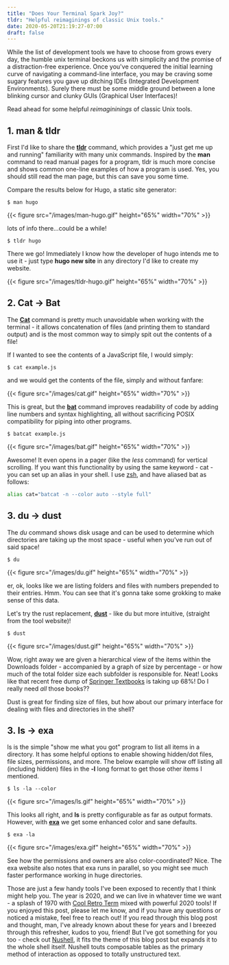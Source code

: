 ```yaml
---
title: "Does Your Terminal Spark Joy?"
tldr: "Helpful reimaginings of classic Unix tools."
date: 2020-05-20T21:19:27-07:00
draft: false
---
```

While the list of development tools we have to choose from grows every day, the
humble unix terminal beckons us with simplicity and the promise of a
distraction-free experience. Once you've conquered the initial learning curve
of navigating a command-line interface, you may be craving some sugary features
you gave up ditching IDEs (Integrated Development Environments). Surely there
must be some middle ground between a lone blinking cursor and clunky GUIs
(Graphical User Interfaces)!

Read ahead for some helpful *reimagininings* of classic Unix tools.

## 1. man & tldr
First I'd like to share the [**tldr**](https://tldr.sh/) command, which provides a "just get me up
and running" familiarity with many unix commands. Inspired by the **man**
command to read manual pages for a program, tldr is much more concise and shows
common one-line examples of how a program is used. Yes, you should still read
the man page, but this can save you some time. 

Compare the results below for Hugo, a static site generator:

```
$ man hugo
```


{{< figure src="/images/man-hugo.gif" height="65%" width="70%" >}}

lots of info there...could be a while!

```
$ tldr hugo
```

There we go! Immediately I know how the developer of hugo intends me to use it -
just type **hugo new site** in any directory I'd like to create my website.


{{< figure src="/images/tldr-hugo.gif" height="65%" width="70%" >}}


## 2. Cat -> Bat
The [**Cat**](http://man7.org/linux/man-pages/man1/cat.1.html) command is pretty much
unavoidable when working with the terminal - it allows concatenation of files
(and printing them to standard output) and is the most common way to simply
spit out the contents of a file! 

If I wanted to see the contents of a JavaScript file, I would simply:

```
$ cat example.js
```

and we would get the contents of the file, simply and without fanfare:

{{< figure src="/images/cat.gif" height="65%" width="70%" >}}

This is great, but the [**bat**](https://github.com/sharkdp/bat) command improves
readability of code by adding line numbers and syntax highlighting, all without
sacrificing POSIX compatibility for piping into other programs.

```
$ batcat example.js
```
{{< figure src="/images/bat.gif" height="65%" width="70%" >}}

Awesome! It even opens in a pager (like the *less* command) for vertical
scrolling. If you want this functionality by using the same keyword - cat - you
can set up an alias in your shell. I use [zsh](http://www.zsh.org/), and have
aliased bat as follows:

```bash
alias cat="batcat -n --color auto --style full"
```


## 3. du -> dust
The *du* command shows disk usage and can be used to determine which
directories are taking up the most space - useful when you've run out of said
space! 

```
$ du
```

{{< figure src="/images/du.gif" height="65%" width="70%" >}}

er, ok, looks like we are listing folders and files with numbers prepended to
their entries. Hmm. You can see that it's gonna take some grokking to make sense of this
data.

Let's try the rust replacement, [**dust**](https://github.com/bootandy/dust) - like du but more intuitive, (straight from the
tool website)!

```
$ dust
```
{{< figure src="/images/dust.gif" height="65%" width="70%" >}}

Wow, right away we are given a hierarchical view of the items within the
Downloads folder - accompanied by a graph of size by percentage - or how much of
the total folder size each subfolder is responsible for. Neat! Looks like that
recent free dump of [Springer Textbooks](https://www.springer.com/us) is taking
up 68%! Do I really need *all* those books??

Dust is great for finding size of files, but how about our primary interface
for dealing with files and directories in the shell?


## 3. ls -> exa
ls is the simple "show me what you got" program to list all items in a
directory. It has some helpful options to enable showing hidden/dot files, file
sizes, permissions, and more. The below example will show off listing all
(including hidden) files in the **-l** long format to get those other items I
mentioned.

```
$ ls -la --color
```
{{< figure src="/images/ls.gif" height="65%" width="70%" >}}

This looks all right, and **ls** is pretty configurable as far as output formats.
However, with [**exa**](https://the.exa.website/) we get some enhanced color and
sane defaults.

```
$ exa -la
```
{{< figure src="/images/exa.gif" height="65%" width="70%" >}}

See how the permissions and owners are also color-coordinated? Nice. The exa
website also notes that exa runs in parallel, so you might see much faster
performance working in huge directories.

Those are just a few handy tools I've been exposed to recently that I think
might help you. The year is 2020, and we can live in whatever time we want -
a splash of 1970 with [Cool Retro
Term](https://github.com/Swordfish90/cool-retro-term) mixed with powerful 2020
tools! If you enjoyed this post, please let me know, and if you have any
questions or noticed a mistake, feel free to reach out! If you read through
this blog post and thought, man, I've already known about these for years and I
breezed through this refresher, kudos to you, friend! But I've got something
for you too - check out [Nushell](https://www.nushell.sh/), it fits the theme
of this blog post but expands it to the whole shell itself. Nushell touts
composable tables as the primary method of interaction as opposed to totally
unstructured text.
